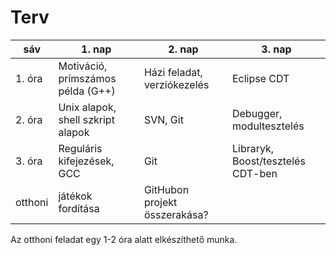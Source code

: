 # Terv

sáv     | 1. nap                               | 2. nap                               | 3. nap                               |
------- | ------------------------------------ | ------------------------------------ | ------------------------------------ |
1. óra  | Motiváció, prímszámos példa (G++)    | Házi feladat, verziókezelés          | Eclipse CDT                          |
2. óra  | Unix alapok, shell szkript alapok    | SVN, Git                             | Debugger, modultesztelés             |
3. óra  | Reguláris kifejezések, GCC           | Git                                  | Libraryk, Boost/tesztelés CDT-ben    |
otthoni | játékok fordítása                    | GitHubon projekt összerakása?        |                                      |

Az otthoni feladat egy 1-2 óra alatt elkészíthető munka.
